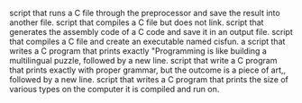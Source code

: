 script that runs a C file through the preprocessor and save the result into another file.
script that compiles a C file but does not link.
script that generates the assembly code of a C code and save it in an output file.
script that compiles a C file and create an executable named cisfun.
a script that writes a C program that prints exactly "Programming is like building a multilingual puzzle, followed by a new line.
script that write a C program that prints exactly with proper grammar, but the outcome is a piece of art,, followed by a new line.
script that writes a C program that prints the size of various types on the computer it is compiled and run on.
